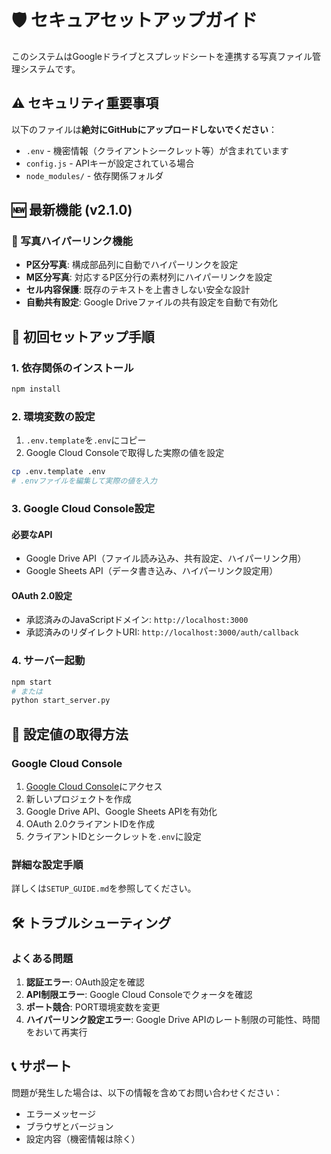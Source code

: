 # 🛡️ セキュアセットアップガイド

このシステムはGoogleドライブとスプレッドシートを連携する写真ファイル管理システムです。

## ⚠️ セキュリティ重要事項

以下のファイルは**絶対にGitHubにアップロードしないでください**：
- `.env` - 機密情報（クライアントシークレット等）が含まれています
- `config.js` - APIキーが設定されている場合
- `node_modules/` - 依存関係フォルダ

## 🆕 最新機能 (v2.1.0)

### 🔗 写真ハイパーリンク機能
- **P区分写真**: 構成部品列に自動でハイパーリンクを設定
- **M区分写真**: 対応するP区分行の素材列にハイパーリンクを設定
- **セル内容保護**: 既存のテキストを上書きしない安全な設計
- **自動共有設定**: Google Driveファイルの共有設定を自動で有効化

## 🚀 初回セットアップ手順

### 1. 依存関係のインストール
```bash
npm install
```

### 2. 環境変数の設定
1. `.env.template`を`.env`にコピー
2. Google Cloud Consoleで取得した実際の値を設定

```bash
cp .env.template .env
# .envファイルを編集して実際の値を入力
```

### 3. Google Cloud Console設定

#### 必要なAPI
- Google Drive API（ファイル読み込み、共有設定、ハイパーリンク用）
- Google Sheets API（データ書き込み、ハイパーリンク設定用）

#### OAuth 2.0設定
- 承認済みのJavaScriptドメイン: `http://localhost:3000`
- 承認済みのリダイレクトURI: `http://localhost:3000/auth/callback`

### 4. サーバー起動
```bash
npm start
# または
python start_server.py
```

## 🔧 設定値の取得方法

### Google Cloud Console
1. [Google Cloud Console](https://console.cloud.google.com/)にアクセス
2. 新しいプロジェクトを作成
3. Google Drive API、Google Sheets APIを有効化
4. OAuth 2.0クライアントIDを作成
5. クライアントIDとシークレットを`.env`に設定

### 詳細な設定手順
詳しくは`SETUP_GUIDE.md`を参照してください。

## 🛠️ トラブルシューティング

### よくある問題
1. **認証エラー**: OAuth設定を確認
2. **API制限エラー**: Google Cloud Consoleでクォータを確認
3. **ポート競合**: PORT環境変数を変更
4. **ハイパーリンク設定エラー**: Google Drive APIのレート制限の可能性、時間をおいて再実行

## 📞 サポート

問題が発生した場合は、以下の情報を含めてお問い合わせください：
- エラーメッセージ
- ブラウザとバージョン
- 設定内容（機密情報は除く）